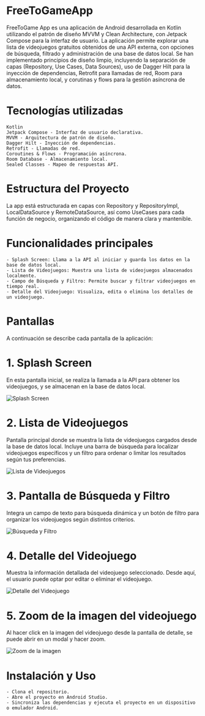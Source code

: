 # FreeToGameApp

FreeToGame App es una aplicación de Android desarrollada en Kotlin utilizando el patrón de diseño MVVM y Clean Architecture, con Jetpack Compose para la interfaz de usuario. La aplicación permite explorar una lista de videojuegos gratuitos obtenidos de una API externa, con opciones de búsqueda, filtrado y administración de una base de datos local. Se han implementado principios de diseño limpio, incluyendo la separación de capas (Repository, Use Cases, Data Sources), uso de Dagger Hilt para la inyección de dependencias, Retrofit para llamadas de red, Room para almacenamiento local, y corutinas y flows para la gestión asíncrona de datos.

# Tecnologías utilizadas
	Kotlin
	Jetpack Compose - Interfaz de usuario declarativa.
	MVVM - Arquitectura de patrón de diseño.
	Dagger Hilt - Inyección de dependencias.
	Retrofit - Llamadas de red.
	Coroutines & Flows - Programación asíncrona.
	Room Database - Almacenamiento local.
	Sealed Classes - Mapeo de respuestas API.
# Estructura del Proyecto
La app está estructurada en capas con Repository y RepositoryImpl, LocalDataSource y RemoteDataSource, así como UseCases para cada función de negocio, organizando el código de manera clara y mantenible.

# Funcionalidades principales
	- Splash Screen: Llama a la API al iniciar y guarda los datos en la base de datos local.
	- Lista de Videojuegos: Muestra una lista de videojuegos almacenados localmente.
	- Campo de Búsqueda y Filtro: Permite buscar y filtrar videojuegos en tiempo real.
	- Detalle del Videojuego: Visualiza, edita o elimina los detalles de un videojuego.
# Pantallas
A continuación se describe cada pantalla de la aplicación:

# 1. Splash Screen
En esta pantalla inicial, se realiza la llamada a la API para obtener los videojuegos, y se almacenan en la base de datos local.

![Splash Screen](./assets/splash_screen.png)

# 2. Lista de Videojuegos
Pantalla principal donde se muestra la lista de videojuegos cargados desde la base de datos local. Incluye una barra de búsqueda para localizar videojuegos específicos y un filtro para ordenar o limitar los resultados según tus preferencias.

![Lista de Videojuegos](./assets/lista_videojuegos.png)

# 3. Pantalla de Búsqueda y Filtro
Integra un campo de texto para búsqueda dinámica y un botón de filtro para organizar los videojuegos según distintos criterios.

![Búsqueda y Filtro](./assets/busqueda_filtro.png)

# 4. Detalle del Videojuego
Muestra la información detallada del videojuego seleccionado. Desde aquí, el usuario puede optar por editar o eliminar el videojuego.

![Detalle del Videojuego](./assets/detalle_videojuego.png)

# 5. Zoom de la imagen del videojuego
Al hacer click en la imagen del videojuego desde la pantalla de detalle, se puede abrir en un modal y hacer zoom.

![Zoom de la imagen](./assets/zoom_imagen.png)

# Instalación y Uso
	- Clona el repositorio.
	- Abre el proyecto en Android Studio.
	- Sincroniza las dependencias y ejecuta el proyecto en un dispositivo o emulador Android.
